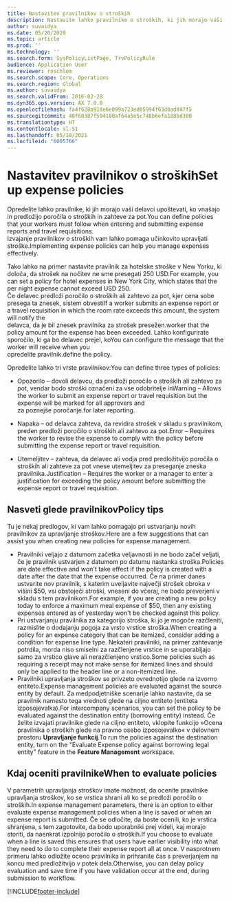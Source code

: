 ```yaml
---
title: Nastavitev pravilnikov o stroških
description: Nastavite lahko pravilnike o stroških, ki jih morajo vaši delavci upoštevati, ko vnašajo in predložijo poročila o stroških in zahteve za pot v aplikaciji Microsoft Dynamics 365 Finance.
author: suvaidya
ms.date: 05/20/2020
ms.topic: article
ms.prod: ''
ms.technology: ''
ms.search.form: SysPolicyListPage, TrvPolicyRule
audience: Application User
ms.reviewer: roschlom
ms.search.scope: Core, Operations
ms.search.region: Global
ms.author: suvaidya
ms.search.validFrom: 2016-02-28
ms.dyn365.ops.version: AX 7.0.0
ms.openlocfilehash: fa4f628a918e6e099a723ed05994f63d6ad847f5
ms.sourcegitcommit: 40f68387f594180af64a5e5c748b6efa188bd300
ms.translationtype: HT
ms.contentlocale: sl-SI
ms.lasthandoff: 05/10/2021
ms.locfileid: "6005766"
---
```

# <a name="set-up-expense-policies"></a><span data-ttu-id="7cf8a-103">Nastavitev pravilnikov o stroških</span><span class="sxs-lookup"><span data-stu-id="7cf8a-103">Set up expense policies</span></span>

<span data-ttu-id="7cf8a-104">Opredelite lahko pravilnike, ki jih morajo vaši delavci upoštevati, ko vnašajo in predložijo poročila o stroških in zahteve za pot.</span><span class="sxs-lookup"><span data-stu-id="7cf8a-104">You can define policies that your workers must follow when entering and submitting expense reports and travel requisitions.</span></span>         
<span data-ttu-id="7cf8a-105">Izvajanje pravilnikov o stroških vam lahko pomaga učinkovito upravljati stroške.</span><span class="sxs-lookup"><span data-stu-id="7cf8a-105">Implementing expense policies can help you manage expenses effectively.</span></span>         

<span data-ttu-id="7cf8a-106">Tako lahko na primer nastavite pravilnik za hotelske stroške v New Yorku, ki določa, da strošek na nočitev ne sme presegati 250 USD.</span><span class="sxs-lookup"><span data-stu-id="7cf8a-106">For example, you can set a policy for hotel expenses in New York City, which states that the per night expense cannot exceed USD 250.</span></span>       
<span data-ttu-id="7cf8a-107">Če delavec predloži poročilo o stroških ali zahtevo za pot, kjer cena sobe presega ta znesek, sistem obvesti</span><span class="sxs-lookup"><span data-stu-id="7cf8a-107">If a worker submits an expense report or a travel requisition in which the room rate exceeds this amount, the system will notify the</span></span>        
<span data-ttu-id="7cf8a-108">delavca, da je bil znesek pravilnika za strošek presežen.</span><span class="sxs-lookup"><span data-stu-id="7cf8a-108">worker that the policy amount for the expense has been exceeded.</span></span> <span data-ttu-id="7cf8a-109">Lahko konfigurirate sporočilo, ki ga bo delavec prejel, ko</span><span class="sxs-lookup"><span data-stu-id="7cf8a-109">You can configure the message that the worker will receive when you</span></span>        
<span data-ttu-id="7cf8a-110">opredelite pravilnik.</span><span class="sxs-lookup"><span data-stu-id="7cf8a-110">define the policy.</span></span>      
        
<span data-ttu-id="7cf8a-111">Opredelite lahko tri vrste pravilnikov:</span><span class="sxs-lookup"><span data-stu-id="7cf8a-111">You can define three types of policies:</span></span>         
        
- <span data-ttu-id="7cf8a-112">Opozorilo – dovoli delavcu, da predloži poročilo o stroških ali zahtevo za pot, vendar bodo stroški označeni za vse odobritelje in</span><span class="sxs-lookup"><span data-stu-id="7cf8a-112">Warning – Allows the worker to submit an expense report or travel requisition but the expense will be marked for all approvers and</span></span>        
  <span data-ttu-id="7cf8a-113">za poznejše poročanje.</span><span class="sxs-lookup"><span data-stu-id="7cf8a-113">for later reporting.</span></span>        

- <span data-ttu-id="7cf8a-114">Napaka – od delavca zahteva, da revidira strošek v skladu s pravilnikom, preden predloži poročilo o stroških ali zahtevo za pot.</span><span class="sxs-lookup"><span data-stu-id="7cf8a-114">Error – Requires the worker to revise the expense to comply with the policy before submitting the expense report or travel requisition.</span></span>       
 
 - <span data-ttu-id="7cf8a-115">Utemeljitev – zahteva, da delavec ali vodja pred predložitvijo poročila o stroških ali zahteve za pot vnese utemeljitev za preseganje zneska pravilnika.</span><span class="sxs-lookup"><span data-stu-id="7cf8a-115">Justification – Requires the worker or a manager to enter a justification for exceeding the policy amount before submitting the expense report or travel requisition.</span></span>        

## <a name="policy-tips"></a><span data-ttu-id="7cf8a-116">Nasveti glede pravilnikov</span><span class="sxs-lookup"><span data-stu-id="7cf8a-116">Policy tips</span></span>
<span data-ttu-id="7cf8a-117">Tu je nekaj predlogov, ki vam lahko pomagajo pri ustvarjanju novih pravilnikov za upravljanje stroškov.</span><span class="sxs-lookup"><span data-stu-id="7cf8a-117">Here are a few suggestions that can assist you when creating new policies for expense management.</span></span> 
* <span data-ttu-id="7cf8a-118">Pravilniki veljajo z datumom začetka veljavnosti in ne bodo začel veljati, če je pravilnik ustvarjen z datumom po datumu nastanka stroška.</span><span class="sxs-lookup"><span data-stu-id="7cf8a-118">Policies are date effective and won't take effect if the policy is created with a date after the date that the expense occurred.</span></span> <span data-ttu-id="7cf8a-119">Če na primer danes ustvarite nov pravilnik, s katerim uveljavite največji strošek obroka v višini $50, vsi obstoječi stroški, vneseni do včeraj, ne bodo preverjeni v skladu s tem pravilnikom.</span><span class="sxs-lookup"><span data-stu-id="7cf8a-119">For example, if you are creating a new policy today to enforce a maximum meal expense of $50, then any existing expenses entered as of yesterday won't be checked against this policy.</span></span>
* <span data-ttu-id="7cf8a-120">Pri ustvarjanju pravilnika za kategorijo stroška, ki jo je mogoče razčleniti, razmislite o dodajanju pogoja za vrsto vrstice stroška.</span><span class="sxs-lookup"><span data-stu-id="7cf8a-120">When creating a policy for an expense category that can be itemized, consider adding a condition for expense line type.</span></span> <span data-ttu-id="7cf8a-121">Nekateri pravilniki, na primer zahtevanje potrdila, morda niso smiselni za razčlenjene vrstice in se uporabljajo samo za vrstico glave ali nerazčlenjeno vrstico.</span><span class="sxs-lookup"><span data-stu-id="7cf8a-121">Some policies such as requiring a receipt may not make sense for itemized lines and should only be applied to the header line or a non-itemized line.</span></span> 
* <span data-ttu-id="7cf8a-122">Pravilniki upravljanja stroškov se privzeto ovrednotijo glede na izvorno entiteto.</span><span class="sxs-lookup"><span data-stu-id="7cf8a-122">Expense management policies are evaluated against the source entity by default.</span></span> <span data-ttu-id="7cf8a-123">Za medpodjetniške scenarije lahko nastavite, da se pravilnik namesto tega vrednoti glede na ciljno entiteto (entiteta izposojevalka).</span><span class="sxs-lookup"><span data-stu-id="7cf8a-123">For intercompany scenarios, you can set the policy to be evaluated against the destination entity (borrowing entity) instead.</span></span> <span data-ttu-id="7cf8a-124">Če želite izvajati pravilnike glede na ciljno entiteto, vklopite funkcijo »Ocena pravilnika o stroških glede na pravno osebo izposojevalko« v delovnem prostoru **Upravljanje funkcij**.</span><span class="sxs-lookup"><span data-stu-id="7cf8a-124">To run the policies against the destination entity, turn on the "Evaluate Expense policy against borrowing legal entity" feature in the **Feature Management** workspace.</span></span>

## <a name="when-to-evaluate-policies"></a><span data-ttu-id="7cf8a-125">Kdaj oceniti pravilnike</span><span class="sxs-lookup"><span data-stu-id="7cf8a-125">When to evaluate policies</span></span>

<span data-ttu-id="7cf8a-126">V parametrih upravljanja stroškov imate možnost, da ocenite pravilnike upravljanja stroškov, ko se vrstica shrani ali ko se predloži poročilo o stroških.</span><span class="sxs-lookup"><span data-stu-id="7cf8a-126">In expense management parameters, there is an option to either evaluate expense management policies when a line is saved or when an expense report is submitted.</span></span> <span data-ttu-id="7cf8a-127">Če se odločite, da boste ocenili, ko je vrstica shranjena, s tem zagotovite, da bodo uporabniki prej videli, kaj morajo storiti, da naenkrat izpolnijo poročilo o stroških.</span><span class="sxs-lookup"><span data-stu-id="7cf8a-127">If you choose to evaluate when a line is saved this ensures that users have earlier visibility into what they need to do to complete their expense report all at once.</span></span> <span data-ttu-id="7cf8a-128">V nasprotnem primeru lahko odložite oceno pravilnika in prihranite čas s preverjanjem na koncu med predložitvijo v potek dela.</span><span class="sxs-lookup"><span data-stu-id="7cf8a-128">Otherwise, you can delay policy evaluation and save time if you have validation occur at the end, during submission to workflow.</span></span>


[!INCLUDE[footer-include](../includes/footer-banner.md)]